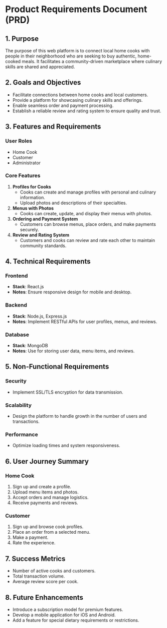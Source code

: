 # Product Requirements Document (PRD)

## 1. Purpose
The purpose of this web platform is to connect local home cooks with people in their neighborhood who are seeking to buy authentic, home-cooked meals. It facilitates a community-driven marketplace where culinary skills are shared and appreciated.

## 2. Goals and Objectives
- Facilitate connections between home cooks and local customers.
- Provide a platform for showcasing culinary skills and offerings.
- Enable seamless order and payment processing.
- Establish a reliable review and rating system to ensure quality and trust.

## 3. Features and Requirements

### User Roles
- Home Cook
- Customer
- Administrator

### Core Features
1. **Profiles for Cooks**
   - Cooks can create and manage profiles with personal and culinary information.
   - Upload photos and descriptions of their specialties.
2. **Menus with Photos**
   - Cooks can create, update, and display their menus with photos.
3. **Ordering and Payment System**
   - Customers can browse menus, place orders, and make payments securely.
4. **Review and Rating System**
   - Customers and cooks can review and rate each other to maintain community standards.

## 4. Technical Requirements

### Frontend
- **Stack**: React.js
- **Notes**: Ensure responsive design for mobile and desktop.

### Backend
- **Stack**: Node.js, Express.js
- **Notes**: Implement RESTful APIs for user profiles, menus, and reviews.

### Database
- **Stack**: MongoDB
- **Notes**: Use for storing user data, menu items, and reviews.

## 5. Non-Functional Requirements

### Security
- Implement SSL/TLS encryption for data transmission.

### Scalability
- Design the platform to handle growth in the number of users and transactions.

### Performance
- Optimize loading times and system responsiveness.

## 6. User Journey Summary

### Home Cook
1. Sign up and create a profile.
2. Upload menu items and photos.
3. Accept orders and manage logistics.
4. Receive payments and reviews.

### Customer
1. Sign up and browse cook profiles.
2. Place an order from a selected menu.
3. Make a payment.
4. Rate the experience.

## 7. Success Metrics
- Number of active cooks and customers.
- Total transaction volume.
- Average review score per cook.

## 8. Future Enhancements
- Introduce a subscription model for premium features.
- Develop a mobile application for iOS and Android.
- Add a feature for special dietary requirements or restrictions.